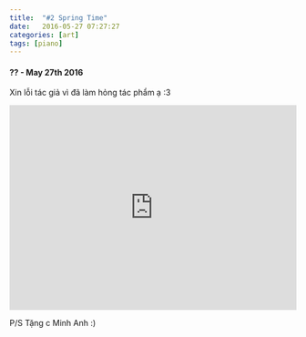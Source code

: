 ```yaml
---
title:  "#2 Spring Time"
date:   2016-05-27 07:27:27
categories: [art]
tags: [piano]
---
```


#### ?? - May 27th 2016

Xin lỗi tác giả vì đã làm hỏng tác phẩm ạ :3

<iframe style="overflow:hidden; width:100%; height:360px" src="https://www.youtube.com/embed/UjvjstZdR4Q" frameborder="0" allow="accelerometer; autoplay; clipboard-write; encrypted-media; gyroscope; picture-in-picture" allowfullscreen></iframe>

P/S Tặng c Minh Anh :)
